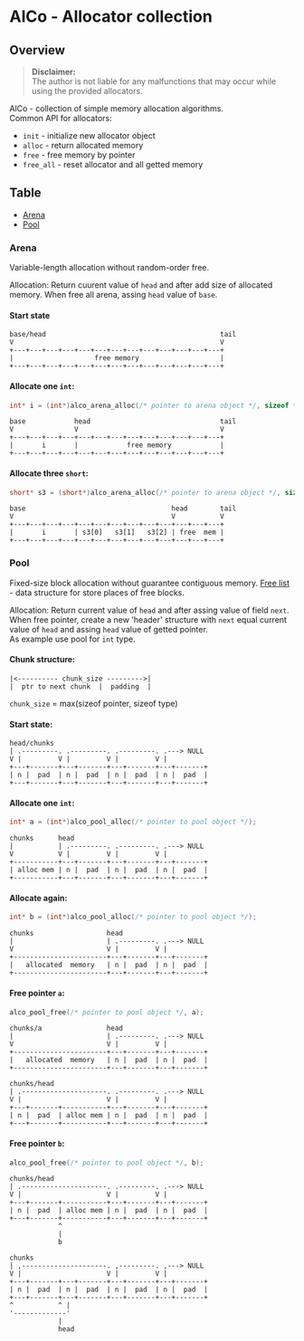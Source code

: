 # AlCo - Allocator collection

## Overview

> **Disclaimer:**  
> The author is not liable for any malfunctions that may occur while using the provided allocators.

AlCo - collection of simple memory allocation algorithms.  
Common API for allocators:
- `init` - initialize new allocator object
- `alloc` - return allocated memory
- `free` - free memory by pointer
- `free_all` - reset allocator and all getted memory

## Table

- [Arena](#arena)
- [Pool](#pool)

### Arena

Variable-length allocation without random-order free.

Allocation:
Return cuurent value of `head` and after add size of allocated memory. When free all arena, assing `head` value of `base`.

#### Start state
```
base/head                                           tail
V                                                   V
+---+---+---+---+---+---+---+---+---+---+---+---+---+
|                    free memory                    |
+---+---+---+---+---+---+---+---+---+---+---+---+---+
```

#### Allocate one `int`:
``` c
int* i = (int*)alco_arena_alloc(/* pointer to arena object */, sizeof *i);
```
```
base            head                                tail
V               V                                   V
+---+---+---+---+---+---+---+---+---+---+---+---+---+
|       i       |            free memory            |
+---+---+---+---+---+---+---+---+---+---+---+---+---+
```

#### Allocate three `short`:
``` c
short* s3 = (short*)alco_arena_alloc(/* pointer to arena object */, sizeof *s3 * 3);
```
```
base                                    head        tail
V                                       V           V
+---+---+---+---+---+---+---+---+---+---+---+---+---+
|       i       | s3[0]   s3[1]   s3[2] | free  mem |
+---+---+---+---+---+---+---+---+---+---+---+---+---+
```

### Pool

Fixed-size block allocation without guarantee contiguous memory. [Free list](https://en.wikipedia.org/wiki/Free_list) - data structure for store places of free blocks.

Allocation:
Return current value of `head` and after assing value of field `next`. When free pointer, create a new 'header' structure with `next` equal current value of `head` and assing `head` value of getted pointer.  
As example use pool for `int` type.

#### Chunk structure:
```
|<---------- chunk_size --------->|
|  ptr to next chunk  |  padding  |
```

`chunk_size` = max(sizeof pointer, sizeof type)

#### Start state:
```
head/chunks
| .---------. .---------. .---------. .---> NULL
V |         V |         V |         V |
+---+-------+---+-------+---+-------+---+-------+
| n |  pad  | n |  pad  | n |  pad  | n |  pad  |
+---+-------+---+-------+---+-------+---+-------+
```

#### Allocate one `int`:
``` c
int* a = (int*)alco_pool_alloc(/* pointer to pool object */);
```
```
chunks      head
|           | .---------. .---------. .---> NULL
V           V |         V |         V |
+-----------+---+-------+---+-------+---+-------+
| alloc mem | n |  pad  | n |  pad  | n |  pad  |
+-----------+---+-------+---+-------+---+-------+
```

#### Allocate again:
``` c
int* b = (int*)alco_pool_alloc(/* pointer to pool object */);
```
```
chunks                  head
|                       | .---------. .---> NULL
V                       V |         V |
+-----------------------+---+-------+---+-------+
|   allocated  memory   | n |  pad  | n |  pad  |
+-----------------------+---+-------+---+-------+
```

#### Free pointer `a`:
``` c
alco_pool_free(/* pointer to pool object */, a);
```
```
chunks/a                head
|                       | .---------. .---> NULL
V                       V |         V |
+-----------------------+---+-------+---+-------+
|   allocated  memory   | n |  pad  | n |  pad  |
+-----------------------+---+-------+---+-------+
```
```
chunks/head
| .---------------------. .---------. .---> NULL
V |                     V |         V |
+---+-------+-----------+---+-------+---+-------+
| n |  pad  | alloc mem | n |  pad  | n |  pad  |
+---+-------+-----------+---+-------+---+-------+
```

#### Free pointer `b`:
``` c
alco_pool_free(/* pointer to pool object */, b);
```
```
chunks/head
| .---------------------. .---------. .---> NULL
V |                     V |         V |
+---+-------+-----------+---+-------+---+-------+
| n |  pad  | alloc mem | n |  pad  | n |  pad  |
+---+-------+-----------+---+-------+---+-------+
            ^
            |
            b
```
```
chunks
| ,---------------------. ,---------. ,---> NULL
V |                     V |         V |
+---+-------+---+-------+---+-------+---+-------+
| n |  pad  | n |  pad  | n |  pad  | n |  pad  |
+---+-------+---+-------+---+-------+---+-------+
^           ^ |
'-------------'
            |
            head
```